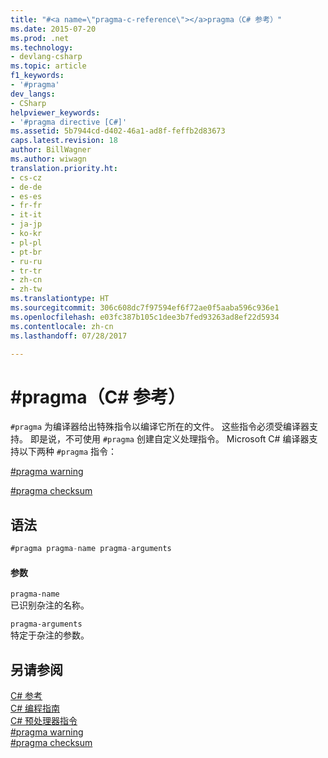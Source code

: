 ```yaml
---
title: "#<a name=\"pragma-c-reference\"></a>pragma（C# 参考）"
ms.date: 2015-07-20
ms.prod: .net
ms.technology:
- devlang-csharp
ms.topic: article
f1_keywords:
- '#pragma'
dev_langs:
- CSharp
helpviewer_keywords:
- '#pragma directive [C#]'
ms.assetid: 5b7944cd-d402-46a1-ad8f-feffb2d83673
caps.latest.revision: 18
author: BillWagner
ms.author: wiwagn
translation.priority.ht:
- cs-cz
- de-de
- es-es
- fr-fr
- it-it
- ja-jp
- ko-kr
- pl-pl
- pt-br
- ru-ru
- tr-tr
- zh-cn
- zh-tw
ms.translationtype: HT
ms.sourcegitcommit: 306c608dc7f97594ef6f72ae0f5aaba596c936e1
ms.openlocfilehash: e03fc387b105c1dee3b7fed93263ad8ef22d5934
ms.contentlocale: zh-cn
ms.lasthandoff: 07/28/2017

---
```

# <a name="pragma-c-reference"></a>#pragma（C# 参考）
`#pragma` 为编译器给出特殊指令以编译它所在的文件。 这些指令必须受编译器支持。 即是说，不可使用 `#pragma` 创建自定义处理指令。 Microsoft C# 编译器支持以下两种 `#pragma` 指令：  
  
 [#pragma warning](../../../csharp/language-reference/preprocessor-directives/preprocessor-pragma-warning.md)  
  
 [#pragma checksum](../../../csharp/language-reference/preprocessor-directives/preprocessor-pragma-checksum.md)  
  
## <a name="syntax"></a>语法  
  
```csharp
#pragma pragma-name pragma-arguments  
```  
  
#### <a name="parameters"></a>参数  
 `pragma-name`  
 已识别杂注的名称。  
  
 `pragma-arguments`  
 特定于杂注的参数。  
  
## <a name="see-also"></a>另请参阅  
 [C# 参考](../../../csharp/language-reference/index.md)   
 [C# 编程指南](../../../csharp/programming-guide/index.md)   
 [C# 预处理器指令](../../../csharp/language-reference/preprocessor-directives/index.md)   
 [#pragma warning](../../../csharp/language-reference/preprocessor-directives/preprocessor-pragma-warning.md)   
 [#pragma checksum](../../../csharp/language-reference/preprocessor-directives/preprocessor-pragma-checksum.md)

